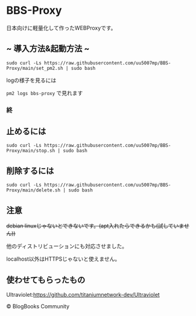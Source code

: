 # BBS-Proxy
日本向けに軽量化して作ったWEBProxyです。
## ~ 導入方法&起動方法 ~

```sudo curl -Ls https://raw.githubusercontent.com/uu5007mp/BBS-Proxy/main/set_pm2.sh | sudo bash```

logの様子を見るには 

```pm2 logs bbs-proxy```
で見れます
### 終
## 止めるには
```sudo curl -Ls https://raw.githubusercontent.com/uu5007mp/BBS-Proxy/main/stop.sh | sudo bash```
## 削除するには
```sudo curl -Ls https://raw.githubusercontent.com/uu5007mp/BBS-Proxy/main/delete.sh | sudo bash```
## 注意
~~debian linuxじゃないとできないです。(apt入れたらできるかも(試していません))~~

他のディストリビューションにも対応させました。

localhost以外はHTTPSじゃないと使えません。
## 使わせてもらったもの
Ultraviolet:https://github.com/titaniumnetwork-dev/Ultraviolet

© BlogBooks Community
